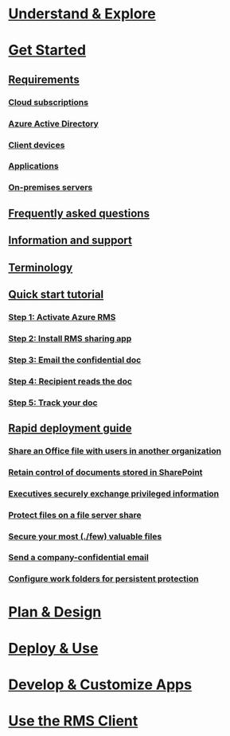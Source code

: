 # [Understand & Explore](/rights-management/understand-explore/azure-rights-management)
# [Get Started](./requirements-azure-rms.md)
## [Requirements](./requirements-azure-rms.md)
### [Cloud subscriptions](./requirements-subscriptions.md)
### [Azure Active Directory](./requirements-azure-ad.md)
### [Client devices](./requirements-client-devices.md)
### [Applications](./requirements-applications.md)
### [On-premises servers ](./requirements-servers.md)
## [Frequently asked questions](./faqs.md)
## [Information and support](./information-support.md)
## [Terminology](./terminology.md)
## [Quick start tutorial](./quick-start-tutorial.md)
### [Step 1: Activate Azure RMS](./tutorial-step1.md)
### [Step 2: Install RMS sharing app](./tutorial-step2.md)
### [Step 3: Email the confidential doc](./tutorial-step3.md)
### [Step 4: Recipient reads the doc](./tutorial-step4.md)
### [Step 5: Track your doc](./tutorial-step5.md)
## [Rapid deployment guide](./rapid-deployment-guide.md)
### [Share an Office file with users in another organization](./scenario-share-office-file-externally.md)
### [Retain control of documents stored in SharePoint](./scenario-sharepoint.md)
### [Executives securely exchange privileged information](./scenario-executives-email.md)
### [Protect files on a file server share](./scenario-fci.md)
### [Secure your most (./few) valuable files](./scenario-secure-most-valuable-files.md)
### [Send a company-confidential email](./scenario-company-confidential-email.md)
### [Configure work folders for persistent protection](./scenario-work-folders.md)
# [Plan & Design](/rights-management/plan-design/deployment-roadmap)
# [Deploy & Use](/rights-management/deploy-use/activate-service)
# [Develop & Customize Apps](/rights-management/develop/developers-guide)
# [Use the RMS Client](/rights-management/rms-client/use-client)